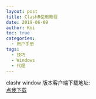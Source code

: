 ```yaml
---
layout: post
title: ClashR使用教程
date: 2019-06-09
author: Koi
toc: true
categories: 
  - 用户手册
tags:
  - 技巧
  - Windows
  - 代理
---
```

clashr window 版本客户端下载地址:
<br>
[点我下载](https://github.com/narakuzi/clashr-for-window/releases/download/v1.0/ClashR.for.Windows-1.0-win.7z)

